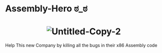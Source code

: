 # Assembly-Hero ಠ_ಠ
<H1 align="center">
<img  src="https://i.ibb.co/17Nv2R3/Untitled-Copy-2.png" alt="Untitled-Copy-2" border="0" >
  </H1>
Help This new Company  by killing all the bugs in their x86 Assembly code
